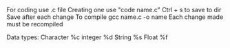 For coding use .c file
Creating one use "code name.c"
Ctrl + s to save to dir
Save after each change
To compile gcc name.c -o name
Each change made must be recompiled

Data types:
    Character %c
    integer %d
    String %s
    Float %f 